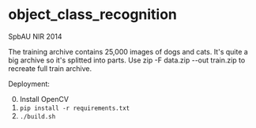 object_class_recognition
========================

SpbAU NIR 2014

The training archive contains 25,000 images of dogs and cats. It's quite a big archive so it's splitted into parts.
Use 
zip -F data.zip --out train.zip 
to recreate full train archive.

Deployment:

0. Install OpenCV
1. `pip install -r requirements.txt`
2. `./build.sh`
